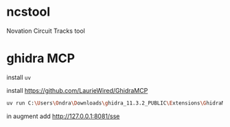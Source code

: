 # ncstool
Novation Circuit Tracks tool


# ghidra MCP 
install `uv`

install https://github.com/LaurieWired/GhidraMCP


```bash
uv run C:\Users\Ondra\Downloads\ghidra_11.3.2_PUBLIC\Extensions\GhidraMCP-release-1-4\bridge_mcp_ghidra.py --transport sse --mcp-host 127.0.0.1 --mcp-port 8081 --ghidra-server http://127.0.0.1:8080
```

in augment add http://127.0.0.1:8081/sse